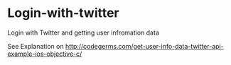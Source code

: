 Login-with-twitter
==================

Login with Twitter and getting user infromation data

See Explanation on  http://codegerms.com/get-user-info-data-twitter-api-example-ios-objective-c/
